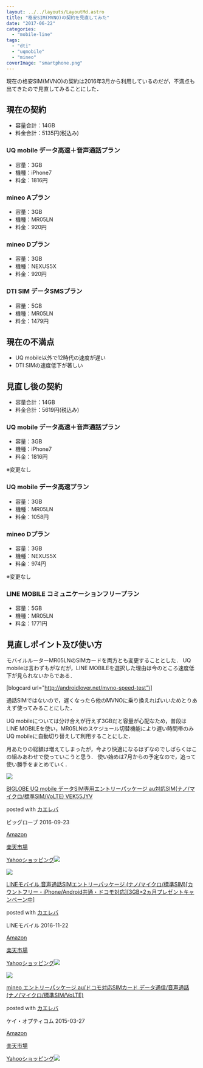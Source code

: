 ```yaml
---
layout: ../../layouts/LayoutMd.astro
title: "格安SIM(MVNO)の契約を見直してみた"
date: "2017-06-22"
categories: 
  - "mobile-line"
tags: 
  - "dti"
  - "uqmobile"
  - "mineo"
coverImage: "smartphone.png"
---
```


現在の格安SIM(MVNO)の契約は2016年3月から利用しているのだが，不満点も出てきたので見直してみることにした．

## 現在の契約

- 容量合計：14GB
- 料金合計：5135円(税込み)

### UQ mobile データ高速＋音声通話プラン

- 容量：3GB
- 機種：iPhone7
- 料金：1816円

### mineo Aプラン

- 容量：3GB
- 機種：MR05LN
- 料金：920円

### mineo Dプラン

- 容量：3GB
- 機種：NEXUS5X
- 料金：920円

### DTI SIM データSMSプラン

- 容量：5GB
- 機種：MR05LN
- 料金：1479円

## 現在の不満点

- UQ mobile以外で12時代の速度が遅い
- DTI SIMの速度低下が著しい

## 見直し後の契約

- 容量合計：14GB
- 料金合計：5619円(税込み)

### UQ mobile データ高速＋音声通話プラン

- 容量：3GB
- 機種：iPhone7
- 料金：1816円

※変更なし

### UQ mobile データ高速プラン

- 容量：3GB
- 機種：MR05LN
- 料金：1058円

### mineo Dプラン

- 容量：3GB
- 機種：NEXUS5X
- 料金：974円

※変更なし

### LINE MOBILE コミュニケーションフリープラン

- 容量：5GB
- 機種：MR05LN
- 料金：1771円

## 見直しポイント及び使い方

モバイルルーターMR05LNのSIMカードを両方とも変更することとした． UQ mobileは言わずもがなだが，LINE MOBILEを選択した理由は今のところ速度低下が見られないからである．

\[blogcard url="http://androidlover.net/mvno-speed-test"\]

通話SIMではないので，遅くなったら他のMVNOに乗り換えればいいためとりあえず使ってみることにした．

UQ mobileについては分け合えが行えず3GBだと容量が心配なため，普段はLINE MOBILEを使い，MR05LNのスケジュール切替機能により遅い時間帯のみUQ mobileに自動切り替えして利用することにした．

月あたりの総額は増えてしまったが，今より快適になるはずなのでしばらくはこの組みあわせで使っていこうと思う． 使い始めは7月からの予定なので，追って使い勝手をまとめていく．

[![](images/51v6nogu88L._SL160_.jpg)](http://www.amazon.co.jp/exec/obidos/ASIN/B01LYS7IM4/mizuka123-22/)

[BIGLOBE UQ mobile データSIM専用エントリーパッケージ au対応SIM(ナノ/マイクロ/標準SIM/VoLTE) VEK55JYV](http://www.amazon.co.jp/exec/obidos/ASIN/B01LYS7IM4/mizuka123-22/)

posted with [カエレバ](http://kaereba.com)

ビッグローブ 2016-09-23

[Amazon](http://www.amazon.co.jp/gp/search?keywords=BIGLOBE%20UQ%20mobile%20%E3%83%87%E3%83%BC%E3%82%BFSIM%E5%B0%82%E7%94%A8%E3%82%A8%E3%83%B3%E3%83%88%E3%83%AA%E3%83%BC%E3%83%91%E3%83%83%E3%82%B1%E3%83%BC%E3%82%B8%20au%E5%AF%BE%E5%BF%9CSIM%28%E3%83%8A%E3%83%8E%2F%E3%83%9E%E3%82%A4%E3%82%AF%E3%83%AD%2F%E6%A8%99%E6%BA%96SIM%2FVoLTE%29%20VEK55JYV&__mk_ja_JP=%E3%82%AB%E3%82%BF%E3%82%AB%E3%83%8A&tag=mizuka123-22)

[楽天市場](https://hb.afl.rakuten.co.jp/hgc/032b53ee.4b34c5ee.0f4a541e.f440145e/?pc=http%3A%2F%2Fsearch.rakuten.co.jp%2Fsearch%2Fmall%2FBIGLOBE%2520UQ%2520mobile%2520%25E3%2583%2587%25E3%2583%25BC%25E3%2582%25BFSIM%25E5%25B0%2582%25E7%2594%25A8%25E3%2582%25A8%25E3%2583%25B3%25E3%2583%2588%25E3%2583%25AA%25E3%2583%25BC%25E3%2583%2591%25E3%2583%2583%25E3%2582%25B1%25E3%2583%25BC%25E3%2582%25B8%2520au%25E5%25AF%25BE%25E5%25BF%259CSIM%2528%25E3%2583%258A%25E3%2583%258E%252F%25E3%2583%259E%25E3%2582%25A4%25E3%2582%25AF%25E3%2583%25AD%252F%25E6%25A8%2599%25E6%25BA%2596SIM%252FVoLTE%2529%2520VEK55JYV%2F-%2Ff.1-p.1-s.1-sf.0-st.A-v.2%3Fx%3D0%26scid%3Daf_ich_link_urltxt%26m%3Dhttp%3A%2F%2Fm.rakuten.co.jp%2F)

[Yahooショッピング![](//ad.jp.ap.valuecommerce.com/servlet/gifbanner?sid=3066752&pid=881990642)](//ck.jp.ap.valuecommerce.com/servlet/referral?sid=3066752&pid=881990642&vc_url=http%3A%2F%2Fsearch.shopping.yahoo.co.jp%2Fsearch%3Fp%3DBIGLOBE%2520UQ%2520mobile%2520%25E3%2583%2587%25E3%2583%25BC%25E3%2582%25BFSIM%25E5%25B0%2582%25E7%2594%25A8%25E3%2582%25A8%25E3%2583%25B3%25E3%2583%2588%25E3%2583%25AA%25E3%2583%25BC%25E3%2583%2591%25E3%2583%2583%25E3%2582%25B1%25E3%2583%25BC%25E3%2582%25B8%2520au%25E5%25AF%25BE%25E5%25BF%259CSIM%2528%25E3%2583%258A%25E3%2583%258E%252F%25E3%2583%259E%25E3%2582%25A4%25E3%2582%25AF%25E3%2583%25AD%252F%25E6%25A8%2599%25E6%25BA%2596SIM%252FVoLTE%2529%2520VEK55JYV&vcptn=kaereba)

[![](images/414Rh3dlmOL._SL160_.jpg)](http://www.amazon.co.jp/exec/obidos/ASIN/B01MFI02JO/mizuka123-22/)

[LINEモバイル 音声通話SIMエントリーパッケージ (ナノ/マイクロ/標準SIM)\[カウントフリー・iPhone/Android共通・ドコモ対応\]\[3GB×2ヵ月プレゼントキャンペーン中\]](http://www.amazon.co.jp/exec/obidos/ASIN/B01MFI02JO/mizuka123-22/)

posted with [カエレバ](http://kaereba.com)

LINEモバイル 2016-11-22

[Amazon](http://www.amazon.co.jp/gp/search?keywords=LINE%E3%83%A2%E3%83%90%E3%82%A4%E3%83%AB%20%E9%9F%B3%E5%A3%B0%E9%80%9A%E8%A9%B1SIM%E3%82%A8%E3%83%B3%E3%83%88%E3%83%AA%E3%83%BC%E3%83%91%E3%83%83%E3%82%B1%E3%83%BC%E3%82%B8%20%28%E3%83%8A%E3%83%8E%2F%E3%83%9E%E3%82%A4%E3%82%AF%E3%83%AD%2F%E6%A8%99%E6%BA%96SIM%29%5B%E3%82%AB%E3%82%A6%E3%83%B3%E3%83%88%E3%83%95%E3%83%AA%E3%83%BC%E3%83%BBiPhone%2FAndroid%E5%85%B1%E9%80%9A%E3%83%BB%E3%83%89%E3%82%B3%E3%83%A2%E5%AF%BE%E5%BF%9C%5D%5B3GB%C3%972%E3%83%B5%E6%9C%88%E3%83%97%E3%83%AC%E3%82%BC%E3%83%B3%E3%83%88%E3%82%AD%E3%83%A3%E3%83%B3%E3%83%9A%E3%83%BC%E3%83%B3%E4%B8%AD%5D&__mk_ja_JP=%E3%82%AB%E3%82%BF%E3%82%AB%E3%83%8A&tag=mizuka123-22)

[楽天市場](https://hb.afl.rakuten.co.jp/hgc/032b53ee.4b34c5ee.0f4a541e.f440145e/?pc=http%3A%2F%2Fsearch.rakuten.co.jp%2Fsearch%2Fmall%2FLINE%25E3%2583%25A2%25E3%2583%2590%25E3%2582%25A4%25E3%2583%25AB%2520%25E9%259F%25B3%25E5%25A3%25B0%25E9%2580%259A%25E8%25A9%25B1SIM%25E3%2582%25A8%25E3%2583%25B3%25E3%2583%2588%25E3%2583%25AA%25E3%2583%25BC%25E3%2583%2591%25E3%2583%2583%25E3%2582%25B1%25E3%2583%25BC%25E3%2582%25B8%2520%2528%25E3%2583%258A%25E3%2583%258E%252F%25E3%2583%259E%25E3%2582%25A4%25E3%2582%25AF%25E3%2583%25AD%252F%25E6%25A8%2599%25E6%25BA%2596SIM%2529%255B%25E3%2582%25AB%25E3%2582%25A6%25E3%2583%25B3%25E3%2583%2588%25E3%2583%2595%25E3%2583%25AA%25E3%2583%25BC%25E3%2583%25BBiPhone%252FAndroid%25E5%2585%25B1%25E9%2580%259A%25E3%2583%25BB%25E3%2583%2589%25E3%2582%25B3%25E3%2583%25A2%25E5%25AF%25BE%25E5%25BF%259C%255D%255B3GB%25C3%25972%25E3%2583%25B5%25E6%259C%2588%25E3%2583%2597%25E3%2583%25AC%25E3%2582%25BC%25E3%2583%25B3%25E3%2583%2588%25E3%2582%25AD%25E3%2583%25A3%25E3%2583%25B3%25E3%2583%259A%25E3%2583%25BC%25E3%2583%25B3%25E4%25B8%25AD%255D%2F-%2Ff.1-p.1-s.1-sf.0-st.A-v.2%3Fx%3D0%26scid%3Daf_ich_link_urltxt%26m%3Dhttp%3A%2F%2Fm.rakuten.co.jp%2F)

[Yahooショッピング![](//ad.jp.ap.valuecommerce.com/servlet/gifbanner?sid=3066752&pid=881990642)](//ck.jp.ap.valuecommerce.com/servlet/referral?sid=3066752&pid=881990642&vc_url=http%3A%2F%2Fsearch.shopping.yahoo.co.jp%2Fsearch%3Fp%3DLINE%25E3%2583%25A2%25E3%2583%2590%25E3%2582%25A4%25E3%2583%25AB%2520%25E9%259F%25B3%25E5%25A3%25B0%25E9%2580%259A%25E8%25A9%25B1SIM%25E3%2582%25A8%25E3%2583%25B3%25E3%2583%2588%25E3%2583%25AA%25E3%2583%25BC%25E3%2583%2591%25E3%2583%2583%25E3%2582%25B1%25E3%2583%25BC%25E3%2582%25B8%2520%2528%25E3%2583%258A%25E3%2583%258E%252F%25E3%2583%259E%25E3%2582%25A4%25E3%2582%25AF%25E3%2583%25AD%252F%25E6%25A8%2599%25E6%25BA%2596SIM%2529%255B%25E3%2582%25AB%25E3%2582%25A6%25E3%2583%25B3%25E3%2583%2588%25E3%2583%2595%25E3%2583%25AA%25E3%2583%25BC%25E3%2583%25BBiPhone%252FAndroid%25E5%2585%25B1%25E9%2580%259A%25E3%2583%25BB%25E3%2583%2589%25E3%2582%25B3%25E3%2583%25A2%25E5%25AF%25BE%25E5%25BF%259C%255D%255B3GB%25C3%25972%25E3%2583%25B5%25E6%259C%2588%25E3%2583%2597%25E3%2583%25AC%25E3%2582%25BC%25E3%2583%25B3%25E3%2583%2588%25E3%2582%25AD%25E3%2583%25A3%25E3%2583%25B3%25E3%2583%259A%25E3%2583%25BC%25E3%2583%25B3%25E4%25B8%25AD%255D&vcptn=kaereba)

[![](images/51NTZUXiGLL._SL160_.jpg)](http://www.amazon.co.jp/exec/obidos/ASIN/B00UT26M0Q/mizuka123-22/)

[mineo エントリーパッケージ au/ドコモ対応SIMカード データ通信/音声通話 (ナノ/マイクロ/標準SIM/VoLTE)](http://www.amazon.co.jp/exec/obidos/ASIN/B00UT26M0Q/mizuka123-22/)

posted with [カエレバ](http://kaereba.com)

ケイ・オプティコム 2015-03-27

[Amazon](http://www.amazon.co.jp/gp/search?keywords=mineo%20%E3%82%A8%E3%83%B3%E3%83%88%E3%83%AA%E3%83%BC%E3%83%91%E3%83%83%E3%82%B1%E3%83%BC%E3%82%B8%20au%2F%E3%83%89%E3%82%B3%E3%83%A2%E5%AF%BE%E5%BF%9CSIM%E3%82%AB%E3%83%BC%E3%83%89%20%E3%83%87%E3%83%BC%E3%82%BF%E9%80%9A%E4%BF%A1%2F%E9%9F%B3%E5%A3%B0%E9%80%9A%E8%A9%B1%20%28%E3%83%8A%E3%83%8E%2F%E3%83%9E%E3%82%A4%E3%82%AF%E3%83%AD%2F%E6%A8%99%E6%BA%96SIM%2FVoLTE%29&__mk_ja_JP=%E3%82%AB%E3%82%BF%E3%82%AB%E3%83%8A&tag=mizuka123-22)

[楽天市場](https://hb.afl.rakuten.co.jp/hgc/032b53ee.4b34c5ee.0f4a541e.f440145e/?pc=http%3A%2F%2Fsearch.rakuten.co.jp%2Fsearch%2Fmall%2Fmineo%2520%25E3%2582%25A8%25E3%2583%25B3%25E3%2583%2588%25E3%2583%25AA%25E3%2583%25BC%25E3%2583%2591%25E3%2583%2583%25E3%2582%25B1%25E3%2583%25BC%25E3%2582%25B8%2520au%252F%25E3%2583%2589%25E3%2582%25B3%25E3%2583%25A2%25E5%25AF%25BE%25E5%25BF%259CSIM%25E3%2582%25AB%25E3%2583%25BC%25E3%2583%2589%2520%25E3%2583%2587%25E3%2583%25BC%25E3%2582%25BF%25E9%2580%259A%25E4%25BF%25A1%252F%25E9%259F%25B3%25E5%25A3%25B0%25E9%2580%259A%25E8%25A9%25B1%2520%2528%25E3%2583%258A%25E3%2583%258E%252F%25E3%2583%259E%25E3%2582%25A4%25E3%2582%25AF%25E3%2583%25AD%252F%25E6%25A8%2599%25E6%25BA%2596SIM%252FVoLTE%2529%2F-%2Ff.1-p.1-s.1-sf.0-st.A-v.2%3Fx%3D0%26scid%3Daf_ich_link_urltxt%26m%3Dhttp%3A%2F%2Fm.rakuten.co.jp%2F)

[Yahooショッピング![](//ad.jp.ap.valuecommerce.com/servlet/gifbanner?sid=3066752&pid=881990642)](//ck.jp.ap.valuecommerce.com/servlet/referral?sid=3066752&pid=881990642&vc_url=http%3A%2F%2Fsearch.shopping.yahoo.co.jp%2Fsearch%3Fp%3Dmineo%2520%25E3%2582%25A8%25E3%2583%25B3%25E3%2583%2588%25E3%2583%25AA%25E3%2583%25BC%25E3%2583%2591%25E3%2583%2583%25E3%2582%25B1%25E3%2583%25BC%25E3%2582%25B8%2520au%252F%25E3%2583%2589%25E3%2582%25B3%25E3%2583%25A2%25E5%25AF%25BE%25E5%25BF%259CSIM%25E3%2582%25AB%25E3%2583%25BC%25E3%2583%2589%2520%25E3%2583%2587%25E3%2583%25BC%25E3%2582%25BF%25E9%2580%259A%25E4%25BF%25A1%252F%25E9%259F%25B3%25E5%25A3%25B0%25E9%2580%259A%25E8%25A9%25B1%2520%2528%25E3%2583%258A%25E3%2583%258E%252F%25E3%2583%259E%25E3%2582%25A4%25E3%2582%25AF%25E3%2583%25AD%252F%25E6%25A8%2599%25E6%25BA%2596SIM%252FVoLTE%2529&vcptn=kaereba)
